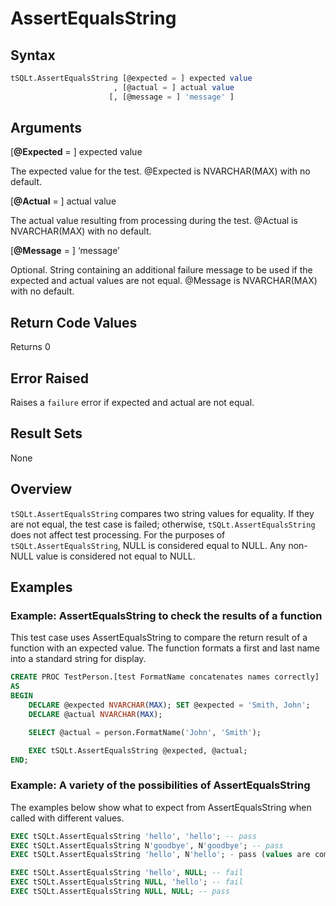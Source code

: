 # AssertEqualsString

## Syntax

``` sql
tSQLt.AssertEqualsString [@expected = ] expected value
                       , [@actual = ] actual value
                      [, [@message = ] 'message' ]
```

## Arguments
[**@Expected** = ] expected value

The expected value for the test. @Expected is NVARCHAR(MAX) with no default.

[**@Actual** = ] actual value

The actual value resulting from processing during the test. @Actual is NVARCHAR(MAX) with no default.

[**@Message** = ] ‘message’

Optional. String containing an additional failure message to be used if the expected and actual values are not equal. @Message is NVARCHAR(MAX) with no default.

## Return Code Values
Returns 0

## Error Raised
Raises a `failure` error if expected and actual are not equal.

## Result Sets
None

## Overview
`tSQLt.AssertEqualsString` compares two string values for equality. If they are not equal, the test case is failed; otherwise, `tSQLt.AssertEqualsString` does not affect test processing. For the purposes of `tSQLt.AssertEqualsString`, NULL is considered equal to NULL. Any non-NULL value is considered not equal to NULL.

## Examples
### Example: AssertEqualsString to check the results of a function
This test case uses AssertEqualsString to compare the return result of a function with an expected value. The function formats a first and last name into a standard string for display.

``` sql
CREATE PROC TestPerson.[test FormatName concatenates names correctly]
AS
BEGIN
    DECLARE @expected NVARCHAR(MAX); SET @expected = 'Smith, John';
    DECLARE @actual NVARCHAR(MAX);

    SELECT @actual = person.FormatName('John', 'Smith');

    EXEC tSQLt.AssertEqualsString @expected, @actual;
END;
```

### Example: A variety of the possibilities of AssertEqualsString

The examples below show what to expect from AssertEqualsString when called with different values.

``` sql
EXEC tSQLt.AssertEqualsString 'hello', 'hello'; -- pass
EXEC tSQLt.AssertEqualsString N'goodbye', N'goodbye'; -- pass
EXEC tSQLt.AssertEqualsString 'hello', N'hello'; - pass (values are compared as NVARCHAR(MAX)

EXEC tSQLt.AssertEqualsString 'hello', NULL; -- fail
EXEC tSQLt.AssertEqualsString NULL, 'hello'; -- fail
EXEC tSQLt.AssertEqualsString NULL, NULL; -- pass
```
